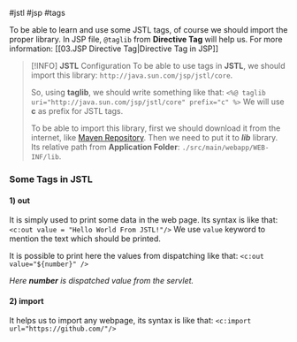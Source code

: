 #jstl #jsp #tags 

To be able to learn and use some JSTL tags, of course we should import the proper library. In JSP file, `@taglib` from **Directive Tag** will help us.
For more information: [[03.JSP Directive Tag|Directive Tag in JSP]]


> [!INFO] **JSTL** Configuration
> To be able to use tags in **JSTL**, we should import this library: `http://java.sun.com/jsp/jstl/core`.
>
> So, using **taglib**, we should write something like that:
> `<%@ taglib uri="http://java.sun.com/jsp/jstl/core" prefix="c" %>`
> We will use **c** as prefix for JSTL tags. 
> 
> To be able to import this library, first we should download it from the internet, like [Maven Repository](https://mvnrepository.com/). Then we need to put it to ***lib*** library. Its relative path from **Application Folder**:
> `./src/main/webapp/WEB-INF/lib`.



### Some Tags in JSTL

#### 1) out

It is simply used to print some data in the web page. Its syntax is like that:
	`<c:out value = "Hello World From JSTL!"/>`
We use `value` keyword to mention the  text which should be printed.

It is possible to print here the values from dispatching like that:
	`<c:out value="${number}" />`

*Here **number** is dispatched value from the servlet.*


#### 2) import

It helps us to import any webpage, its syntax is like that:
	`<c:import url="https://github.com/"/>`




